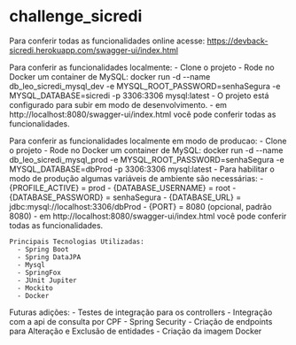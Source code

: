 # challenge_sicredi

  Para conferir todas as funcionalidades online acesse: https://devback-sicredi.herokuapp.com/swagger-ui/index.html
  
  Para conferir as funcionalidades localmente:
    - Clone o projeto
    - Rode no Docker um container de MySQL: 
          docker run -d --name db_leo_sicredi_mysql_dev -e MYSQL_ROOT_PASSWORD=senhaSegura -e MYSQL_DATABASE=sicredi -p 3306:3306 mysql:latest
    - O projeto está configurado para subir em modo de desenvolvimento.
    - em http://localhost:8080/swagger-ui/index.html você pode conferir todas as funcionalidades.
    
  Para conferir as funcionalidades localmente em modo de producao:
    - Clone o projeto
    - Rode no Docker um container de MySQL: 
          docker run -d --name db_leo_sicredi_mysql_prod -e MYSQL_ROOT_PASSWORD=senhaSegura -e MYSQL_DATABASE=dbProd -p 3306:3306 mysql:latest
    - Para habilitar o modo de produção algumas variáveis de ambiente são necessárias:
      - {PROFILE_ACTIVE} = prod
      - {DATABASE_USERNAME} = root
      - {DATABASE_PASSWORD} = senhaSegura
      - {DATABASE_URL} = jdbc:mysql://localhost:3306/dbProd
      - {PORT} = 8080 (opcional, padrão 8080)
    - em http://localhost:8080/swagger-ui/index.html você pode conferir todas as funcionalidades.
    
    Principais Tecnologias Utilizadas:
      - Spring Boot
      - Spring DataJPA
      - Mysql
      - SpringFox
      - JUnit Jupiter
      - Mockito
      - Docker
      
  Futuras adições:
    - Testes de integração para os controllers
    - Integração com a api de consulta por CPF
    - Spring Security
    - Criação de endpoints para Alteração e Exclusão de entidades
    - Criação da imagem Docker
